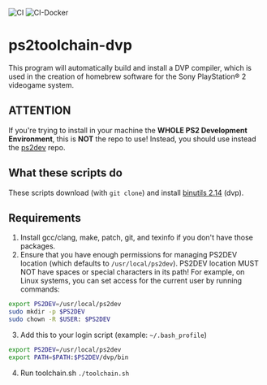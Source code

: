![CI](https://github.com/ps2dev/ps2toolchain-dvp/workflows/CI/badge.svg)
![CI-Docker](https://github.com/ps2dev/ps2toolchain-dvp/workflows/CI-Docker/badge.svg)

# ps2toolchain-dvp

This program will automatically build and install a DVP compiler, which is used in the creation of homebrew software for the Sony PlayStation® 2 videogame system.

## **ATTENTION**

If you're trying to install in your machine the **WHOLE PS2 Development Environment**, this is **NOT** the repo to use! Instead, you should use instead the [ps2dev](https://github.com/ps2dev/ps2dev "ps2dev") repo.

## What these scripts do

These scripts download (with `git clone`) and install [binutils 2.14](http://www.gnu.org/software/binutils/ "binutils") (dvp).

## Requirements

1.  Install gcc/clang, make, patch, git, and texinfo if you don't have those packages.
2.  Ensure that you have enough permissions for managing PS2DEV location (which defaults to `/usr/local/ps2dev`). PS2DEV location MUST NOT have spaces or special characters in its path! For example, on Linux systems, you can set access for the current user by running commands:
```bash
export PS2DEV=/usr/local/ps2dev
sudo mkdir -p $PS2DEV
sudo chown -R $USER: $PS2DEV
```
3.  Add this to your login script (example: `~/.bash_profile`)
```bash
export PS2DEV=/usr/local/ps2dev
export PATH=$PATH:$PS2DEV/dvp/bin
```
4.  Run toolchain.sh
    `./toolchain.sh`
